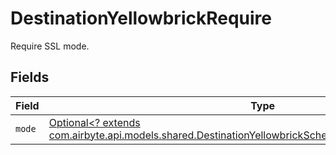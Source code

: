 # DestinationYellowbrickRequire

Require SSL mode.


## Fields

| Field                                                                                                                                                                         | Type                                                                                                                                                                          | Required                                                                                                                                                                      | Description                                                                                                                                                                   |
| ----------------------------------------------------------------------------------------------------------------------------------------------------------------------------- | ----------------------------------------------------------------------------------------------------------------------------------------------------------------------------- | ----------------------------------------------------------------------------------------------------------------------------------------------------------------------------- | ----------------------------------------------------------------------------------------------------------------------------------------------------------------------------- |
| `mode`                                                                                                                                                                        | [Optional<? extends com.airbyte.api.models.shared.DestinationYellowbrickSchemasSSLModeSSLModesMode>](../../models/shared/DestinationYellowbrickSchemasSSLModeSSLModesMode.md) | :heavy_minus_sign:                                                                                                                                                            | N/A                                                                                                                                                                           |